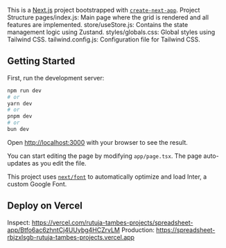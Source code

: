 This is a [Next.js](https://nextjs.org/) project bootstrapped with [`create-next-app`](https://github.com/vercel/next.js/tree/canary/packages/create-next-app).
Project Structure
pages/index.js: Main page where the grid is rendered and all features are implemented.
store/useStore.js: Contains the state management logic using Zustand.
styles/globals.css: Global styles using Tailwind CSS.
tailwind.config.js: Configuration file for Tailwind CSS.

## Getting Started

First, run the development server:

```bash
npm run dev
# or
yarn dev
# or
pnpm dev
# or
bun dev
```

Open [http://localhost:3000](http://localhost:3000) with your browser to see the result.

You can start editing the page by modifying `app/page.tsx`. The page auto-updates as you edit the file.

This project uses [`next/font`](https://nextjs.org/docs/basic-features/font-optimization) to automatically optimize and load Inter, a custom Google Font.

## Deploy on Vercel
Inspect: https://vercel.com/rutuja-tambes-projects/spreadsheet-app/Btfo6ac6zhntCj4UUybg4HCZrvLM
Production: https://spreadsheet-rbjzxlsgb-rutuja-tambes-projects.vercel.app


